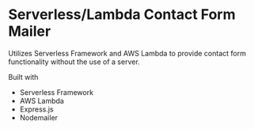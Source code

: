 # Serverless/Lambda Contact Form Mailer


Utilizes Serverless Framework and AWS Lambda to provide contact form functionality without the use of a server.

Built with
- Serverless Framework
- AWS Lambda
- Express.js
- Nodemailer
